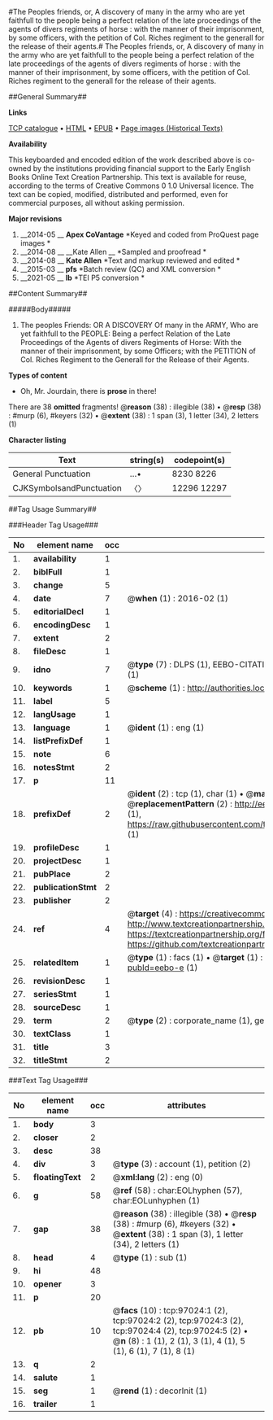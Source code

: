 #The Peoples friends, or, A discovery of many in the army who are yet faithfull to the people being a perfect relation of the late proceedings of the agents of divers regiments of horse : with the manner of their imprisonment, by some officers, with the petition of Col. Riches regiment to the generall for the release of their agents.#
The Peoples friends, or, A discovery of many in the army who are yet faithfull to the people being a perfect relation of the late proceedings of the agents of divers regiments of horse : with the manner of their imprisonment, by some officers, with the petition of Col. Riches regiment to the generall for the release of their agents.

##General Summary##

**Links**

[TCP catalogue](http://www.ota.ox.ac.uk/tcp/)  • 
[HTML](http://tei.it.ox.ac.uk/tcp/Texts-HTML/free/A54/A54290.html)  • 
[EPUB](http://tei.it.ox.ac.uk/tcp/Texts-EPUB/free/A54/A54290.epub) • 
[Page images (Historical Texts)](https://historicaltexts.jisc.ac.uk/eebo-13060973e)

**Availability**

This keyboarded and encoded edition of the work described above is co-owned by the
    institutions providing financial support to the Early English Books Online Text Creation
    Partnership. This text is available for reuse, according to the terms of  Creative Commons 0 1.0 Universal
    licence. The text can be copied, modified, distributed and performed, even for commercial
    purposes, all without asking permission.

**Major revisions**

1. __2014-05 __ __Apex CoVantage__ *Keyed and coded from ProQuest page images *
1. __2014-08 __ __Kate Allen __ *Sampled and proofread *
1. __2014-08 __ __Kate Allen__ *Text and markup reviewed and edited *
1. __2015-03 __ __pfs__ *Batch review (QC) and XML conversion *
1. __2021-05 __ __lb__ *TEI P5 conversion *

##Content Summary##

#####Body#####

1. The peoples Friends: OR A DISCOVERY Of many in the ARMY, Who are yet faithfull to the PEOPLE: Being a perfect Relation of the Late Proceedings of the Agents of divers Regiments of Horse: With the manner of their imprisonment, by some Officers; with the PETITION of Col. Riches Regiment to the Generall for the Release of their Agents.

**Types of content**

  * Oh, Mr. Jourdain, there is **prose** in there!

There are 38 **omitted** fragments! 
 @__reason__ (38) : illegible (38)  •  @__resp__ (38) : #murp (6), #keyers (32)  •  @__extent__ (38) : 1 span (3), 1 letter (34), 2 letters (1)

**Character listing**


|Text|string(s)|codepoint(s)|
|---|---|---|
|General Punctuation|…•|8230 8226|
|CJKSymbolsandPunctuation|〈〉|12296 12297|

##Tag Usage Summary##

###Header Tag Usage###

|No|element name|occ|attributes|
|---|---|---|---|
|1.|__availability__|1||
|2.|__biblFull__|1||
|3.|__change__|5||
|4.|__date__|7| @__when__ (1) : 2016-02 (1)|
|5.|__editorialDecl__|1||
|6.|__encodingDesc__|1||
|7.|__extent__|2||
|8.|__fileDesc__|1||
|9.|__idno__|7| @__type__ (7) : DLPS (1), EEBO-CITATION (1), VID (1), EEBO-PROQUEST (1), STC (2), OCLC (1)|
|10.|__keywords__|1| @__scheme__ (1) : http://authorities.loc.gov/ (1)|
|11.|__label__|5||
|12.|__langUsage__|1||
|13.|__language__|1| @__ident__ (1) : eng (1)|
|14.|__listPrefixDef__|1||
|15.|__note__|6||
|16.|__notesStmt__|2||
|17.|__p__|11||
|18.|__prefixDef__|2| @__ident__ (2) : tcp (1), char (1)  •  @__matchPattern__ (2) : ([0-9\-]+):([0-9IVX]+) (1), (.+) (1)  •  @__replacementPattern__ (2) : http://eebo.chadwyck.com/downloadtiff?vid=$1&page=$2 (1), https://raw.githubusercontent.com/textcreationpartnership/Texts/master/tcpchars.xml#$1 (1)|
|19.|__profileDesc__|1||
|20.|__projectDesc__|1||
|21.|__pubPlace__|2||
|22.|__publicationStmt__|2||
|23.|__publisher__|2||
|24.|__ref__|4| @__target__ (4) : https://creativecommons.org/publicdomain/zero/1.0/ (1), http://www.textcreationpartnership.org/docs/. (1), https://textcreationpartnership.org/faq/#faq05 (1), https://github.com/textcreationpartnership (1)|
|25.|__relatedItem__|1| @__type__ (1) : facs (1)  •  @__target__ (1) : https://data.historicaltexts.jisc.ac.uk/view?pubId=eebo-e (1)|
|26.|__revisionDesc__|1||
|27.|__seriesStmt__|1||
|28.|__sourceDesc__|1||
|29.|__term__|2| @__type__ (2) : corporate_name (1), geographic_name (1)|
|30.|__textClass__|1||
|31.|__title__|3||
|32.|__titleStmt__|2||


###Text Tag Usage###

|No|element name|occ|attributes|
|---|---|---|---|
|1.|__body__|3||
|2.|__closer__|2||
|3.|__desc__|38||
|4.|__div__|3| @__type__ (3) : account (1), petition (2)|
|5.|__floatingText__|2| @__xml:lang__ (2) : eng (0)|
|6.|__g__|58| @__ref__ (58) : char:EOLhyphen (57), char:EOLunhyphen (1)|
|7.|__gap__|38| @__reason__ (38) : illegible (38)  •  @__resp__ (38) : #murp (6), #keyers (32)  •  @__extent__ (38) : 1 span (3), 1 letter (34), 2 letters (1)|
|8.|__head__|4| @__type__ (1) : sub (1)|
|9.|__hi__|48||
|10.|__opener__|3||
|11.|__p__|20||
|12.|__pb__|10| @__facs__ (10) : tcp:97024:1 (2), tcp:97024:2 (2), tcp:97024:3 (2), tcp:97024:4 (2), tcp:97024:5 (2)  •  @__n__ (8) : 1 (1), 2 (1), 3 (1), 4 (1), 5 (1), 6 (1), 7 (1), 8 (1)|
|13.|__q__|2||
|14.|__salute__|1||
|15.|__seg__|1| @__rend__ (1) : decorInit (1)|
|16.|__trailer__|1||
